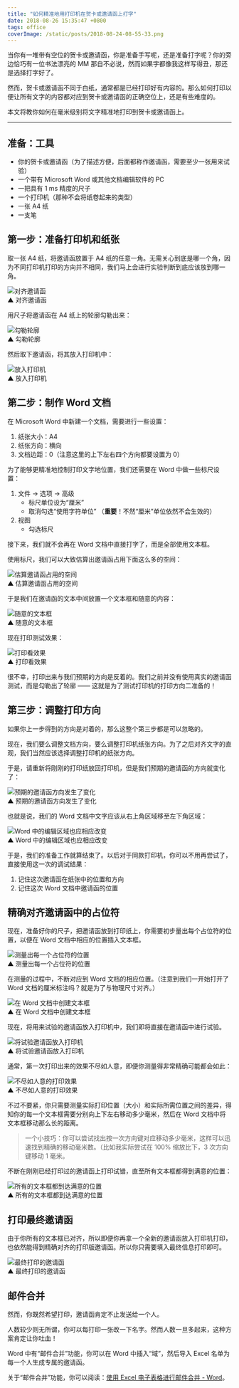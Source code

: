 ```yaml
---
title: "如何精准地用打印机在贺卡或邀请函上打字"
date: 2018-08-26 15:35:47 +0800
tags: office
coverImage: /static/posts/2018-08-24-08-55-33.png
---
```


当你有一堆带有空位的贺卡或邀请函，你是准备手写呢，还是准备打字呢？你的旁边恰巧有一位书法漂亮的 MM 那自不必说，然而如果字都像我这样写得丑，那还是选择打字好了。

然而，贺卡或邀请函不同于白纸，通常都是已经打印好有内容的。那么如何打印以便让所有文字的内容都对应到贺卡或邀请函的正确空位上，还是有些难度的。

本文将教你如何在毫米级别将文字精准地打印到贺卡或邀请函上。

---

## 准备：工具

- 你的贺卡或邀请函（为了描述方便，后面都称作邀请函，需要至少一张用来试验）
- 一个带有 Microsoft Word 或其他文档编辑软件的 PC
- 一把具有 1 ms 精度的尺子
- 一个打印机（那种不会将纸卷起来的类型）
- 一张 A4 纸
- 一支笔

## 第一步：准备打印机和纸张

取一张 A4 纸，将邀请函放置于 A4 纸的任意一角。无需关心到底是哪一个角，因为不同打印机打印的方向并不相同，我们马上会进行实验判断到底应该放到哪一角。

![对齐邀请函](/static/posts/2018-08-24-08-55-33.png)  
▲ 对齐邀请函

用尺子将邀请函在 A4 纸上的轮廓勾勒出来：

![勾勒轮廓](/static/posts/2018-08-24-08-55-42.png)  
▲ 勾勒轮廓

然后取下邀请函，将其放入打印机中：

![放入打印机](/static/posts/2018-08-24-15-08-21.png)  
▲ 放入打印机

## 第二步：制作 Word 文档

在 Microsoft Word 中新建一个文档，需要进行一些设置：

1. 纸张大小：A4
1. 纸张方向：横向
1. 文档边距：0（注意这里的上下左右四个方向都要设置为 0）

为了能够更精准地控制打印文字地位置，我们还需要在 Word 中做一些标尺设置：

1. 文件 → 选项 → 高级
    - 标尺单位设为“厘米”
    - 取消勾选“使用字符单位” （**重要**！不然“厘米”单位依然不会生效的）
1. 视图
    - 勾选标尺

接下来，我们就不会再在 Word 文档中直接打字了，而是全部使用文本框。

使用标尺，我们可以大致估算出邀请函占用下面这么多的空间：

![估算邀请函占用的空间](/static/posts/2018-08-26-13-46-47.png)  
▲ 估算邀请函占用的空间

于是我们在邀请函的文本中间放置一个文本框和随意的内容：

![随意的文本框](/static/posts/2018-08-26-13-45-53.png)  
▲ 随意的文本框

现在打印测试效果：

![打印看效果](/static/posts/2018-08-26-13-52-03.png)  
▲ 打印看效果

很不幸，打印出来与我们预期的方向是反着的。我们之前并没有使用真实的邀请函测试，而是勾勒出了轮廓 —— 这就是为了测试打印机的打印方向二准备的！

## 第三步：调整打印方向

如果你上一步得到的方向是对着的，那么这整个第三步都是可以忽略的。

现在，我们要么调整文档方向，要么调整打印机纸张方向。为了之后对齐文字的直观，我们当然应该选择调整打印机的纸张方向。

于是，请重新将刚刚的打印纸放回打印机，但是我们预期的邀请函的方向就变化了：

![预期的邀请函方向发生了变化](/static/posts/2018-08-26-rotate-card.gif)  
▲ 预期的邀请函方向发生了变化

也就是说，我们的 Word 文档中文字应该从右上角区域移至左下角区域：

![Word 中的编辑区域也应相应改变](/static/posts/2018-08-26-move-word-area.gif)  
▲ Word 中的编辑区域也应相应改变

于是，我们的准备工作就算结束了。以后对于同款打印机，你可以不用再尝试了，直接使用这一次的调试结果：

1. 记住这次邀请函在纸张中的位置和方向
1. 记住这次 Word 文档中邀请函的位置

## 精确对齐邀请函中的占位符

现在，准备好你的尺子，把邀请函放到打印纸上，你需要初步量出每个占位符的位置，以便在 Word 文档中相应的位置插入文本框。

![测量出每一个占位符的位置](/static/posts/2018-08-26-14-48-19.png)  
▲ 测量出每一个占位符的位置

在测量的过程中，不断对应到 Word 文档的相应位置。（注意到我们一开始打开了 Word 文档的厘米标注吗？就是为了与物理尺寸对齐。）

![在 Word 文档中创建文本框](/static/posts/2018-08-26-14-57-25.png)  
▲ 在 Word 文档中创建文本框

现在，将用来试验的邀请函放入打印机中，我们即将直接在邀请函中进行试验。

![将试验邀请函放入打印机](/static/posts/2018-08-26-15-04-03.png)  
▲ 将试验邀请函放入打印机

通常，第一次打印出来的效果不尽如人意，即便你测量得非常精确可能都会如此：

![不尽如人意的打印效果](/static/posts/2018-08-26-15-06-07.png)  
▲ 不尽如人意的打印效果

不过不要紧，你只需要测量实际打印位置（大小）和实际所需位置之间的差异，得知你的每一个文本框需要分别向上下左右移动多少毫米，然后在 Word 文档中将文本框移动那么长的距离。

> 一个小技巧：你可以尝试找出按一次方向键对应移动多少毫米，这样可以迅速找到精确的移动毫米数。（比如我实际尝试在 100% 缩放比下，3 次方向键移动 1 毫米。

不断在刚刚已经打印过的邀请函上打印试错，直至所有文本框都得到满意的位置：

![所有的文本框都到达满意的位置](/static/posts/2018-08-26-15-11-33.png)  
▲ 所有的文本框都到达满意的位置

## 打印最终邀请函

由于你所有的文本框已对齐，所以即便你再拿一个全新的邀请函放入打印机打印，也依然能得到精确对齐的打印版邀请函。所以你只需要填入最终信息打印即可。

![最终打印的邀请函](/static/posts/2018-08-26-15-30-05.png)  
▲ 最终打印的邀请函

## 邮件合并

然而，你既然希望打印，邀请函肯定不止发送给一个人。

人数较少则无所谓，你可以每打印一张改一下名字。然而人数一旦多起来，这种方案肯定让你吐血！

Word 中有“邮件合并”功能，你可以在 Word 中插入“域”，然后导入 Excel 名单为每一个人生成专属的邀请函。

关于“邮件合并”功能，你可以阅读：[使用 Excel 电子表格进行邮件合并 - Word](https://support.office.com/zh-cn/article/%E4%BD%BF%E7%94%A8-excel-%E7%94%B5%E5%AD%90%E8%A1%A8%E6%A0%BC%E8%BF%9B%E8%A1%8C%E9%82%AE%E4%BB%B6%E5%90%88%E5%B9%B6-858c7d7f-5cc0-4ba1-9a7b-0a948fa3d7d3)。

